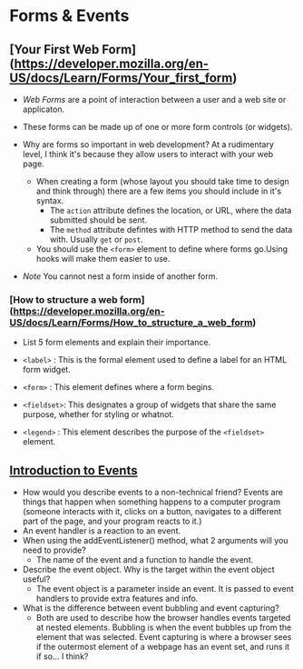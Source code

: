 # Forms & Events 

## [Your First Web Form] (https://developer.mozilla.org/en-US/docs/Learn/Forms/Your_first_form)

- *Web Forms* are a point of interaction between a user and a web site or applicaton. 
- These forms can be made up of one or more form controls (or widgets).

- Why are forms so important in web development?
  At a rudimentary level, I think it's because they allow users to interact with your web page.

  - When creating a form (whose layout you should take time to design and think through) there are a few items you should include in it's syntax. 
    - The `action` attribute defines the location, or URL, where the data submitted should be sent. 
    - The `method` attribute defintes with HTTP method to send the data with. Usually `get` or `post`.
  - You should use the `<form>` element to define where forms go.Using hooks will make them easier to use.
 - *Note* You cannot nest a form inside of another form.


### [How to structure a web form] (https://developer.mozilla.org/en-US/docs/Learn/Forms/How_to_structure_a_web_form)

- List 5 form elements and explain their importance.

- `<label>` : This is the formal element used to define a label for an HTML form widget.
- `<form>` : This element defines where a form begins.
- `<fieldset>`: This designates a group of widgets that share the same purpose, whether for styling or whatnot.
- `<legend>` : This element describes the purpose of the `<fieldset>` element.

## [Introduction to Events](https://developer.mozilla.org/en-US/docs/Learn/JavaScript/Building_blocks/Events)

- How would you describe events to a non-technical friend?
  Events are things that happen when something happens to a computer program (someone interacts with it, clicks on a button, navigates to a different part of the page, and your program reacts to it.)
- An event handler is a reaction to an event. 
- When using the addEventListener() method, what 2 arguments will you need to provide?
  - The name of the event and a function to handle the event.
- Describe the event object. Why is the target within the event object useful?
  - The event object is a parameter inside an event. It is passed to event handlers to provide extra features and info. 
- What is the difference between event bubbling and event capturing?
  - Both are used to describe how the browser handles events targeted at nested elements. Bubbling is when the event bubbles up from the element that was selected. Event capturing is where a browser sees if the outermost element of a webpage has an event set, and runs it if so... I think?
